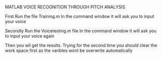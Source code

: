 MATLAB VOICE RECOGNITION THROUGH PITCH ANALYSIS

First Run the file Training.m
In the command window it will ask you to input your voice 

Secondly Run the Voicetesting.m file
In the command window it will ask you to input your voice again

Then you wll get the results.
Trying for the second time you should clear the work space first as the varibles wont be overwrite automatically
